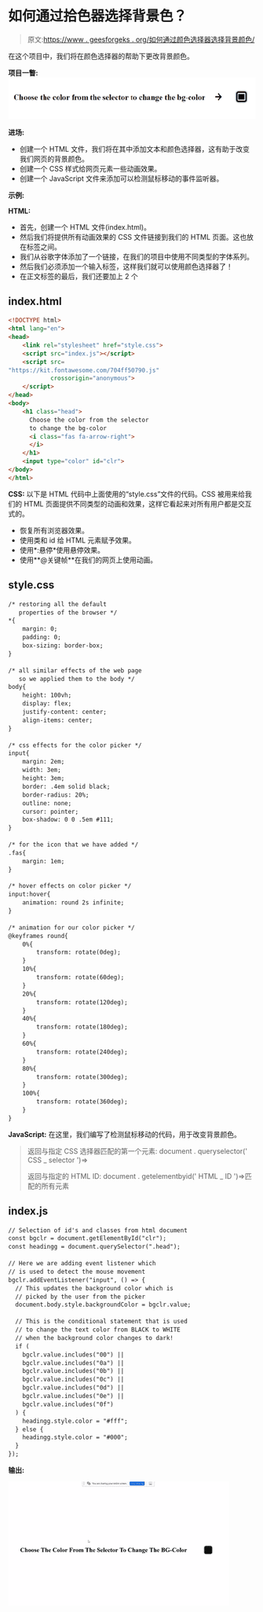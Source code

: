 # 如何通过拾色器选择背景色？

> 原文:[https://www . geesforgeks . org/如何通过颜色选择器选择背景颜色/](https://www.geeksforgeeks.org/how-to-choose-background-color-through-color-picker/)

在这个项目中，我们将在颜色选择器的帮助下更改背景颜色。

**项目一瞥:**
![](img/2631a3208f01edc5b4d9c3d20fe5c2ec.png)

**进场:**

*   创建一个 HTML 文件，我们将在其中添加文本和颜色选择器，这有助于改变我们网页的背景颜色。
*   创建一个 CSS 样式给网页元素一些动画效果。
*   创建一个 JavaScript 文件来添加可以检测鼠标移动的事件监听器。

**示例:**

**HTML:**

*   首先，创建一个 HTML 文件(index.html)。
*   然后我们将提供所有动画效果的 CSS 文件链接到我们的 HTML 页面。这也放在标签之间。
*   我们从谷歌字体添加了一个链接，在我们的项目中使用不同类型的字体系列。
*   然后我们必须添加一个输入标签，这样我们就可以使用颜色选择器了！
*   在正文标签的最后，我们还要加上 2 个

## index.html

```html
<!DOCTYPE html>
<html lang="en">
<head>   
    <link rel="stylesheet" href="style.css">
    <script src="index.js"></script>
    <script src=
"https://kit.fontawesome.com/704ff50790.js" 
            crossorigin="anonymous">
    </script>
</head>
<body>
    <h1 class="head">
      Choose the color from the selector
      to change the bg-color 
      <i class="fas fa-arrow-right">
      </i>
    </h1>
    <input type="color" id="clr">
</body>
</html>
```

**CSS:** 以下是 HTML 代码中上面使用的“style.css”文件的代码。CSS 被用来给我们的 HTML 页面提供不同类型的动画和效果，这样它看起来对所有用户都是交互式的。

*   恢复所有浏览器效果。
*   使用类和 id 给 HTML 元素赋予效果。
*   使用*:悬停*使用悬停效果。
*   使用**@关键帧**在我们的网页上使用动画。

## style.css

```html
/* restoring all the default 
   properties of the browser */
*{
    margin: 0;
    padding: 0;
    box-sizing: border-box;
}

/* all similar effects of the web page 
   so we applied them to the body */
body{
    height: 100vh;
    display: flex;
    justify-content: center;
    align-items: center;
}

/* css effects for the color picker */
input{
    margin: 2em;
    width: 3em;
    height: 3em;
    border: .4em solid black;
    border-radius: 20%;
    outline: none;
    cursor: pointer;
    box-shadow: 0 0 .5em #111;
}

/* for the icon that we have added */
.fas{
    margin: 1em;
}

/* hover effects on color picker */
input:hover{
    animation: round 2s infinite;
}

/* animation for our color picker */
@keyframes round{
    0%{
        transform: rotate(0deg);
    }
    10%{
        transform: rotate(60deg);
    }
    20%{
        transform: rotate(120deg);
    }
    40%{
        transform: rotate(180deg);
    }
    60%{
        transform: rotate(240deg);
    }
    80%{
        transform: rotate(300deg);
    }
    100%{
        transform: rotate(360deg);
    }
}
```

**JavaScript:** 在这里，我们编写了检测鼠标移动的代码，用于改变背景颜色。

> 返回与指定 CSS 选择器匹配的第一个元素:
> document . queryselector(' CSS _ selector ')=>
> 
> 返回与指定的 HTML ID:
> document . getelementbyid(' HTML _ ID ')=>匹配的所有元素

## index.js

```html
// Selection of id's and classes from html document
const bgclr = document.getElementById("clr");
const headingg = document.querySelector(".head");

// Here we are adding event listener which 
// is used to detect the mouse movement
bgclr.addEventListener("input", () => {
  // This updates the background color which is 
  // picked by the user from the picker
  document.body.style.backgroundColor = bgclr.value;

  // This is the conditional statement that is used
  // to change the text color from BLACK to WHITE
  // when the background color changes to dark!
  if (
    bgclr.value.includes("00") ||
    bgclr.value.includes("0a") ||
    bgclr.value.includes("0b") ||
    bgclr.value.includes("0c") ||
    bgclr.value.includes("0d") ||
    bgclr.value.includes("0e") ||
    bgclr.value.includes("0f")
  ) {
    headingg.style.color = "#fff";
  } else {
    headingg.style.color = "#000";
  }
});
```

**输出:**

![](img/3f0484797564eb694c41481c89a24644.png)